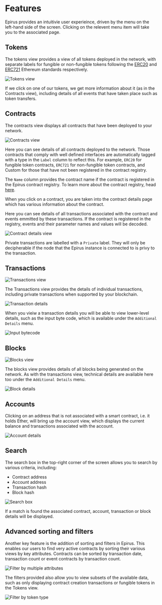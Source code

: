 # Features

Epirus provides an intuitivie user experieince, driven by the menu on the left-hand side of the screen. Clicking on the relevent menu item will take you to the associated page.

## Tokens

The tokens view provides a view of all tokens deployed in the network, with separate labels for 
fungible or non-fungible tokens following the [ERC20](http://eips.ethereum.org/EIPS/eip-20) and [ERC721](http://eips.ethereum.org/EIPS/eip-721) Ethereum standards respectively.

![Tokens view](img/tokens.png)

If we click on one of our tokens, we get more information about it (as in the Contracts view), including details of all events that have taken place such as token transfers.

## Contracts

The contracts view displays all contracts that have been deployed to your network.

![Contracts view](img/contracts.png)

Here you can see details of all contracts deployed to the network. Those contracts that comply with well defined interfaces are automatically tagged with a type in the `Label` column to reflect this. For example, `ERC20` for fungible token contracts, `ERC721` for non-fungible token contracts, and Custom for those that have not been registered in the contract registry.

The `Name` column provides the contract name if the contract is registered in the Epirus contract registry. To learn more about the contract registry, head [here](metadata.md).

When you click on a contract, you are taken into the contract details page which has various information about the contract.

Here you can see details of all transactions associated with the contract and events emmitted by these transactions. If the contract is registered in the registry, events and their parameter names and values will be decoded.

![Contract details view](img/contract_details.png)

Private transactions are labelled with a `Private` label. They will only be decipherable if the node that the Epirus instance is connected to is privy to the transaction.

## Transactions

![Transactions view](img/transactions.png)

The Transactions view provides the details of individual transactions, including private transactions when supported by your blockchain.

![Transaction details](img/transaction_details.png)

When you vieiw a transaction details you will be able to view lower-level details, such as the input byte code, which is available under the `Additional Details` menu.

![Input bytecode](img/input_bytecode.png)

## Blocks

![Blocks view](img/blocks.png)

The blocks view provides details of all blocks being generated on the network. As with the transactions view, technical details are available here too under the `Additional Details` menu.

![Block details](img/block_details.png)

## Accounts

Clicking on an address that is not associated with a smart contract, i.e. it holds Ether, will bring up the account view, which displays the current balance and transactions associated with the account.

![Account details](img/account_details.png)

## Search

The search box in the top-right corner of the screen allows you to search by various criteria, including:

- Contract address
- Account address
- Transaction hash
- Block hash

![Search box](img/search.png)

If a match is found the associated contract, account, transaction or block details will be displayed.

## Advanced sorting and filters

Another key feature is the addition of sorting and filters in Epirus. This enables our users to 
find very active contracts by sorting their various views by key attributes. Contracts can be 
sorted by transaction date, transaction count or event contracts by transaction count.

![Filter by multiple attributes](img/filtering.png)

The filters provided also allow you to view subsets of the available data, such as only 
displaying contract creation transactions or fungible tokens in the Tokens view.

![Filter by token type](img/filtering_tokens.png)
